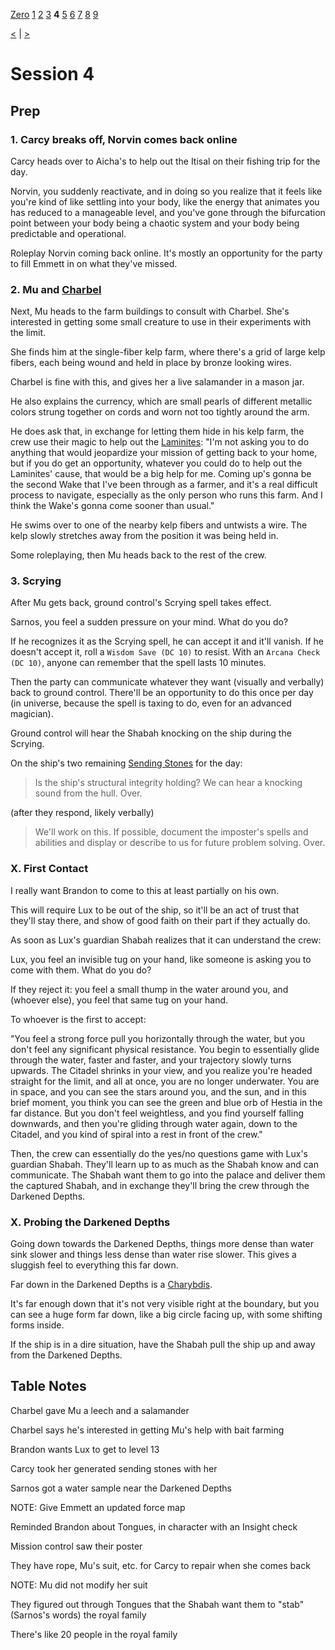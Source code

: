[Zero](./Session0.md) [1](./Session1.md) [2](./Session2.md) [3](./Session3.md) **4** [5](./Session5.md) [6](./Session6.md) [7](./Session7.md) [8](./Session8.md) [9](./Session9.md)

[<](./Session3.md) | [>](./Session5.md)

# Session 4

## Prep

### 1. Carcy breaks off, Norvin comes back online

Carcy heads over to Aicha's to help out the Itisal on their fishing trip for the day.

Norvin, you suddenly reactivate, and in doing so you realize that it feels like you're kind of like settling into your body, like the energy that animates you has reduced to a manageable level, and you've gone through the bifurcation point between your body being a chaotic system and your body being predictable and operational.

Roleplay Norvin coming back online. It's mostly an opportunity for the party to fill Emmett in on what they've missed.

### 2. Mu and [Charbel](../NPCs/Charbel.md)

Next, Mu heads to the farm buildings to consult with Charbel. She's interested in getting some small creature to use in their experiments with the limit.

She finds him at the single-fiber kelp farm, where there's a grid of large kelp fibers, each being wound and held in place by bronze looking wires.

Charbel is fine with this, and gives her a live salamander in a mason jar.

He also explains the currency, which are small pearls of different metallic colors strung together on cords and worn not too tightly around the arm.

He does ask that, in exchange for letting them hide in his kelp farm, the crew use their magic to help out the [Laminites](../NPCs/Laminites.md): "I'm not asking you to do anything that would jeopardize your mission of getting back to your home, but if you do get an opportunity, whatever you could do to help out the Laminites' cause, that would be a big help for me. Coming up's gonna be the second Wake that I've been through as a farmer, and it's a real difficult process to navigate, especially as the only person who runs this farm. And I think the Wake's gonna come sooner than usual."

He swims over to one of the nearby kelp fibers and untwists a wire. The kelp slowly stretches away from the position it was being held in.

Some roleplaying, then Mu heads back to the rest of the crew.

### 3. Scrying

After Mu gets back, ground control's Scrying spell takes effect.

Sarnos, you feel a sudden pressure on your mind. What do you do?

If he recognizes it as the Scrying spell, he can accept it and it'll vanish. If he doesn't accept it, roll a `Wisdom Save (DC 10)` to resist. With an `Arcana Check (DC 10)`, anyone can remember that the spell lasts 10 minutes.

Then the party can communicate whatever they want (visually and verbally) back to ground control. There'll be an opportunity to do this once per day (in universe, because the spell is taxing to do, even for an advanced magician).

Ground control will hear the Shabah knocking on the ship during the Scrying.

On the ship's two remaining [Sending Stones](../Sending_Stones.md) for the day:

> Is the ship's structural integrity holding? We can hear a knocking sound from the hull. Over.

(after they respond, likely verbally)

> We'll work on this. If possible, document the imposter's spells and abilities and display or describe to us for future problem solving. Over.

### X. First Contact

I really want Brandon to come to this at least partially on his own.

This will require Lux to be out of the ship, so it'll be an act of trust that they'll stay there, and show of good faith on their part if they actually do.

As soon as Lux's guardian Shabah realizes that it can understand the crew:

Lux, you feel an invisible tug on your hand, like someone is asking you to come with them. What do you do?

If they reject it: you feel a small thump in the water around you, and (whoever else), you feel that same tug on your hand.

To whoever is the first to accept:

"You feel a strong force pull you horizontally through the water, but you don't feel any significant physical resistance. You begin to essentially glide through the water, faster and faster, and your trajectory slowly turns upwards. The Citadel shrinks in your view, and you realize you're headed straight for the limit, and all at once, you are no longer underwater. You are in space, and you can see the stars around you, and the sun, and in this brief moment, you think you can see the green and blue orb of Hestia in the far distance. But you don't feel weightless, and you find yourself falling downwards, and then you're gliding through water again, down to the Citadel, and you kind of spiral into a rest in front of the crew."

Then, the crew can essentially do the yes/no questions game with Lux's guardian Shabah. They'll learn up to as much as the Shabah know and can communicate. The Shabah want them to go into the palace and deliver them the captured Shabah, and in exchange they'll bring the crew through the Darkened Depths.

### X. Probing the Darkened Depths

Going down towards the Darkened Depths, things more dense than water sink slower and things less dense than water rise slower. This gives a sluggish feel to everything this far down.

Far down in the Darkened Depths is a [Charybdis](https://www.5esrd.com/database/creature/charybdis/).

It's far enough down that it's not very visible right at the boundary, but you can see a huge form far down, like a big circle facing up, with some shifting forms inside.

If the ship is in a dire situation, have the Shabah pull the ship up and away from the Darkened Depths.

## Table Notes

Charbel gave Mu a leech and a salamander

Charbel says he's interested in getting Mu's help with bait farming

Brandon wants Lux to get to level 13

Carcy took her generated sending stones with her

Sarnos got a water sample near the Darkened Depths

NOTE: Give Emmett an updated force map

Reminded Brandon about Tongues, in character with an Insight check

Mission control saw their poster

They have rope, Mu's suit, etc. for Carcy to repair when she comes back

NOTE: Mu did not modify her suit

They figured out through Tongues that the Shabah want them to "stab" (Sarnos's words) the royal family

There's like 20 people in the royal family
